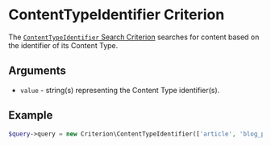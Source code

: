 # ContentTypeIdentifier Criterion

The [`ContentTypeIdentifier` Search Criterion](https://github.com/ezsystems/ezplatform-kernel/blob/v1.0.0/eZ/Publish/API/Repository/Values/Content/Query/Criterion/ContentTypeIdentifier.php)
searches for content based on the identifier of its Content Type.

## Arguments

- `value` - string(s) representing the Content Type identifier(s).

## Example

``` php
$query->query = new Criterion\ContentTypeIdentifier(['article', 'blog_post']);
```
